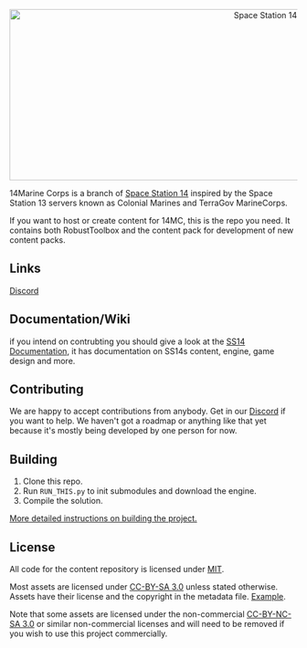 <p align="center"> <img alt="Space Station 14" width="880" height="300" src="https://raw.githubusercontent.com/space-wizards/asset-dump/de329a7898bb716b9d5ba9a0cd07f38e61f1ed05/github-logo.svg" /></p>


14Marine Corps is a branch of [Space Station 14](https://github.com/space-wizards/space-station-14) inspired by the Space Station 13 servers known as Colonial Marines and TerraGov MarineCorps.

If you want to host or create content for 14MC, this is the repo you need. It contains both RobustToolbox and the content pack for development of new content packs.

## Links

[Discord](https://discord.gg/mSb7R8NWAY)

## Documentation/Wiki

if you intend on contrubting you should give a look at the [SS14 Documentation](https://docs.spacestation14.io/), it has documentation on SS14s content, engine, game design and more.

## Contributing

We are happy to accept contributions from anybody. Get in our [Discord](https://discord.gg/mSb7R8NWAY) if you want to help. We haven't got a roadmap or anything like that yet because it's mostly being developed by one person for now.

## Building

1. Clone this repo.
2. Run `RUN_THIS.py` to init submodules and download the engine.
3. Compile the solution.

[More detailed instructions on building the project.](https://docs.spacestation14.io/getting-started/dev-setup)

## License

All code for the content repository is licensed under [MIT](https://github.com/14th-Batallion-Marine-Corps/14-Marine-Corps/blob/master/LICENSE.TXT).

Most assets are licensed under [CC-BY-SA 3.0](https://creativecommons.org/licenses/by-sa/3.0/) unless stated otherwise. Assets have their license and the copyright in the metadata file. [Example](https://github.com/14th-Batallion-Marine-Corps/14-Marine-Corps/blob/master/Resources/Textures/Objects/Tools/crowbar.rsi/meta.json).

Note that some assets are licensed under the non-commercial [CC-BY-NC-SA 3.0](https://creativecommons.org/licenses/by-nc-sa/3.0/) or similar non-commercial licenses and will need to be removed if you wish to use this project commercially.
